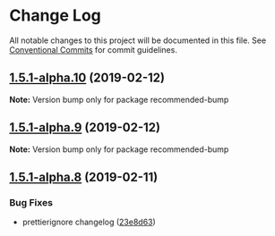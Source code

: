 # Change Log

All notable changes to this project will be documented in this file.
See [Conventional Commits](https://conventionalcommits.org) for commit guidelines.

## [1.5.1-alpha.10](https://github.com/tunnckoCore/hq/compare/recommended-bump@1.5.1-alpha.9...recommended-bump@1.5.1-alpha.10) (2019-02-12)

**Note:** Version bump only for package recommended-bump





## [1.5.1-alpha.9](https://github.com/tunnckoCore/hq/compare/recommended-bump@1.5.1-alpha.8...recommended-bump@1.5.1-alpha.9) (2019-02-12)

**Note:** Version bump only for package recommended-bump





## [1.5.1-alpha.8](https://github.com/tunnckoCore/hq/compare/recommended-bump@1.5.1-alpha.7...recommended-bump@1.5.1-alpha.8) (2019-02-11)


### Bug Fixes

* prettierignore changelog ([23e8d63](https://github.com/tunnckoCore/hq/commit/23e8d63))
